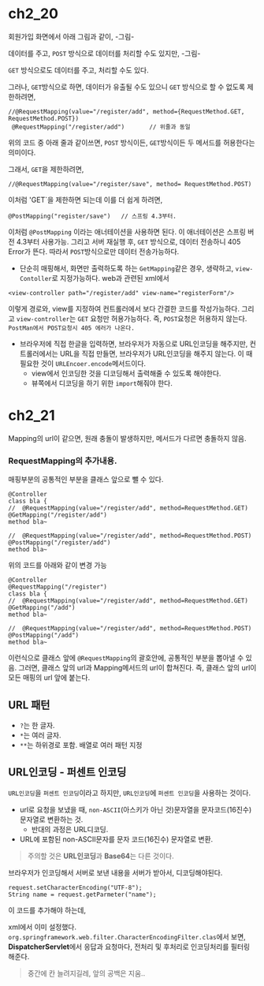 # ch2_20

회원가입 화면에서 아래 그림과 같이,
-그림-

데이터를 주고, `POST` 방식으로 데이터를 처리할 수도 있지만,
-그림-

`GET` 방식으로도 데이터를 주고, 처리할 수도 있다.

그러나, `GET`방식으로 하면, 데이터가 유출될 수도 있으니 `GET` 방식으로 할 수 없도록 제한하려면,

```
//@RequestMapping(value="/register/add", method={RequestMethod.GET, RequestMethod.POST})
 @RequestMapping("/register/add")		// 위줄과 동일
```
위의 코드 중 아래 줄과 같이쓰면, `POST` 방식이든, `GET`방식이든 두 메서드를 허용한다는 의미이다.

그래서, `GET`을 제한하려면,
```
//@RequestMapping(value="/register/save", method= RequestMethod.POST)
```

이처럼 'GET`을 제한하면 되는데 이를 더 쉽게 하려면,

```
@PostMapping("register/save")   // 스프링 4.3부터.
```
이처럼 `@PostMapping` 이라는 애너테이션을 사용하면 된다. 이 애너테이션은 스프링 버전 4.3부터 사용가능.
그리고 서버 재실행 후, `GET` 방식으로, 데이터 전송하니 405 Error가 뜬다. 따라서 `POST`방식으로만 데이터 전송가능하다.

* 단순히 매핑해서, 화면만 출력하도록 하는 `GetMapping`같은 경우, 생략하고, `view-Contoller`로 지정가능하다.
web과 관련된 xml에서
```
<view-controller path="/register/add" view-name="registerForm"/>
```
이렇게 경로와, view를 지정하여 컨트롤러에서 보다 간결한 코드를 작성가능하다.
그리고 `view-controller`는 `GET` 요청만 허용가능하다. 즉, `POST`요청은 허용하지 않는다. 
`PostMan에서 POST요청시 405 에러가 나온다.`

* 브라우저에 직접 한글을 입력하면, 브라우저가 자동으로 URL인코딩을 해주지만, 컨트롤러에서는 URL을 직접 만들면, 브라우저가 URL인코딩을 해주지 않는다. 이 때 필요한 것이 `URLEncoer.encode`메서드이다.
  * view에서 인코딩한 것을 디코딩해서 출력해줄 수 있도록 해야한다.
  * 뷰쪽에서 디코딩을 하기 위한 `import`해줘야 한다.



# ch2_21

Mapping의 url이 같으면, 원래 충돌이 발생하지만, 메서드가 다르면 충돌하지 않음.

### **RequestMapping**의 추가내용.

매핑부분의 공통적인 부분을 클래스 앞으로 뺄 수 있다.

```
@Controller
class bla {
//	@RequestMapping(value="/register/add", method=RequestMethod.GET)
@GetMapping("/register/add")
method bla~

//	@RequestMapping(value="/register/add", method=RequestMethod.POST)
@PostMapping("/register/add")
method bla~
```

위의 코드를 아래와 같이 변경 가능

```
@Controller
@RequestMapping("/register")
class bla {
//	@RequestMapping(value="/register/add", method=RequestMethod.GET)
@GetMapping("/add")
method bla~

//	@RequestMapping(value="/register/add", method=RequestMethod.POST)
@PostMapping("/add")
method bla~
```

이런식으로 클래스 앞에 `@RequestMapping`의 괄호안에, 공통적인 부분을 뽑아낼 수 있음. 
그러면, 클래스 앞의 url과 Mapping메서드의 url이 합쳐진다. 즉, 클래스 앞의 url이 모든 매핑의 url 앞에 붙는다.

## URL 패턴
* `?`는 한 글자.
* `*`는 여러 글자.
* `**`는 하위경로 포함. 배열로 여러 패턴 지정


## **URL인코딩 - 퍼센트 인코딩**
`URL인코딩`을 `퍼센트 인코딩`이라고 하지만, `URL인코딩`에 `퍼센트 인코딩`을 사용하는 것이다.
* url로 요청을 보냈을 때, `non-ASCII`(아스키가 아닌 것)문자열을 문자코드(16진수) 문자열로 변환하는 것.
  * 반대의 과정은 URL디코딩.
* URL에 포함된 non-ASCII문자를 문자 코드(16진수) 문자열로 변환.

> 주의할 것은 **URL인코딩**과 **Base64**는 다른 것이다.

브라우저가 인코딩해서 서버로 보낸 내용을 서버가 받아서, 디코딩해야된다.
```
request.setCharacterEncoding("UTF-8");
String name = request.getParmeter("name");
```
이 코드를 추가해야 하는데,

xml에서 이미 설정했다.
`org.springframework.web.filter.CharacterEncodingFilter.clas`에서 보면,
**DispatcherServlet**에서 응답과 요청마다, 전처리 및 후처리로 인코딩처리를 필터링 해준다.



> 중간에 칸 늘려지길레, 앞의 공백은 지움..
